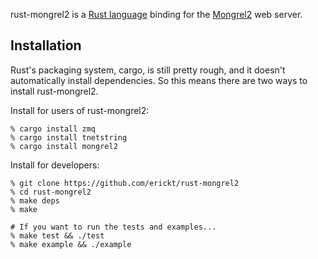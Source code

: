 rust-mongrel2 is a [Rust language](http://rust-lang.org) binding for the
[Mongrel2](http://mongrel2.org) web server.

Installation
------------

Rust's packaging system, cargo, is still pretty rough, and it doesn't
automatically install dependencies. So this means there are two ways to install
rust-mongrel2.

Install for users of rust-mongrel2:

    % cargo install zmq
    % cargo install tnetstring
    % cargo install mongrel2

Install for developers:

    % git clone https://github.com/erickt/rust-mongrel2
    % cd rust-mongrel2
    % make deps
    % make

    # If you want to run the tests and examples...
    % make test && ./test
    % make example && ./example
